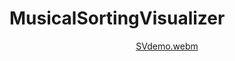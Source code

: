 # MusicalSortingVisualizer 
<div id="header" align="center">
  
  [SVdemo.webm](https://github.com/ShreyaDhiman24/SortingVisualizer/assets/98320971/9ace0828-b458-4ff1-a53f-e32b9c34edc2)

</div>
